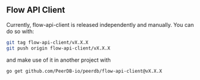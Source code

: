 ## Flow API Client

Currently, flow-api-client is released independently and manually. You can do so with:

```bash
git tag flow-api-client/vX.X.X
git push origin flow-api-client/vX.X.X
```

and make use of it in another project with

```bash
go get github.com/PeerDB-io/peerdb/flow-api-client@vX.X.X
```

